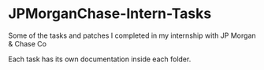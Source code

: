# JPMorganChase-Intern-Tasks
Some of the tasks and patches I completed in my internship with JP Morgan &amp; Chase Co

Each task has its own documentation inside each folder.
